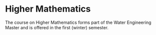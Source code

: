 # Higher Mathematics
The course on Higher Mathematics forms part of the Water Engineering Master and is offered in the first (winter) semester.
